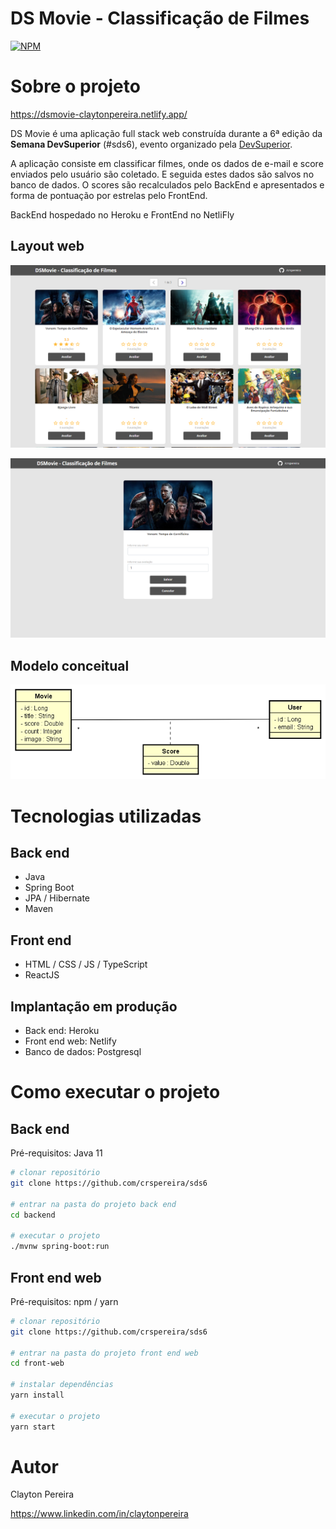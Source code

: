 # DS Movie - Classificação de Filmes
[![NPM](https://img.shields.io/npm/l/react)](https://github.com/crspereira/sds1/blob/master/LICENSE) 

# Sobre o projeto

https://dsmovie-claytonpereira.netlify.app/

DS Movie é uma aplicação full stack web construída durante a 6ª edição da **Semana DevSuperior** (#sds6), evento organizado pela [DevSuperior](https://devsuperior.com "Site da DevSuperior").

A aplicação consiste em classificar filmes, onde os dados de e-mail e score enviados pelo usuário são coletado. E seguida estes dados são salvos no banco de dados. O scores são recalculados pelo BackEnd e apresentados e forma de pontuação por estrelas pelo FrontEnd.

BackEnd hospedado no Heroku e FrontEnd no NetliFly

## Layout web
![Web 1](https://github.com/crspereira/sds6/blob/assets/assets/web1.png)

![Web 2](https://github.com/crspereira/sds6/blob/assets/assets/web2.png)

## Modelo conceitual
![Modelo Conceitual](https://github.com/crspereira/sds6/blob/assets/assets/modelo-conceitual.png)

# Tecnologias utilizadas
## Back end
- Java
- Spring Boot
- JPA / Hibernate
- Maven
## Front end
- HTML / CSS / JS / TypeScript
- ReactJS

## Implantação em produção
- Back end: Heroku
- Front end web: Netlify
- Banco de dados: Postgresql

# Como executar o projeto

## Back end
Pré-requisitos: Java 11

```bash
# clonar repositório
git clone https://github.com/crspereira/sds6

# entrar na pasta do projeto back end
cd backend

# executar o projeto
./mvnw spring-boot:run
```

## Front end web
Pré-requisitos: npm / yarn

```bash
# clonar repositório
git clone https://github.com/crspereira/sds6

# entrar na pasta do projeto front end web
cd front-web

# instalar dependências
yarn install

# executar o projeto
yarn start
```

# Autor

Clayton Pereira

https://www.linkedin.com/in/claytonpereira


